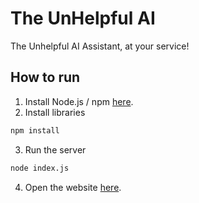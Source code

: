 # The UnHelpful AI
The Unhelpful AI Assistant, at your service!

## How to run
1) Install Node.js / npm [here](https://nodejs.org/en/download).
2) Install libraries
```bash
npm install
```
3) Run the server
```bash
node index.js
```
4) Open the website [here](http://localhost:5000/).